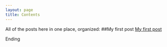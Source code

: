 ```yaml
---
layout: page
title: Contents
---
```

All of the posts here in one place, organized: 
##My first post
[My first post](./2021-03-02-How-I-created-a-blogsite-easily.md)

Ending
